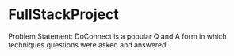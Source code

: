 # FullStackProject
Problem Statement: DoConnect is a popular Q and A form in which techniques questions were asked and answered.
